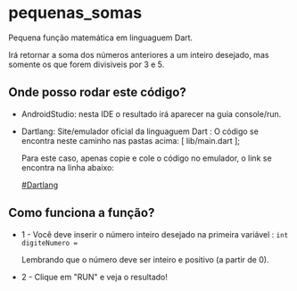 # pequenas_somas

Pequena função matemática em linguaguem Dart.

Irá retornar a soma dos números anteriores a um inteiro desejado, 
mas somente os que forem divisiveis por 3 e 5.

## Onde posso rodar este código?

- AndroidStudio: nesta IDE o resultado irá aparecer na guia console/run.

- Dartlang: Site/emulador oficial da linguaguem Dart :
    O código se encontra neste caminho nas pastas acima: [ lib/main.dart ];
    
    Para este caso, apenas copie e cole o código no emulador, o link se encontra na linha abaixo: 
    
  [#Dartlang](dartpad.dartlang.org)

## Como funciona a função?

- 1 - Você deve inserir o número inteiro desejado na primeira variável : ``` int digiteNumero = ```

    Lembrando que o número deve ser inteiro e positivo (a partir de 0).

- 2 - Clique em "RUN" e veja o resultado!
